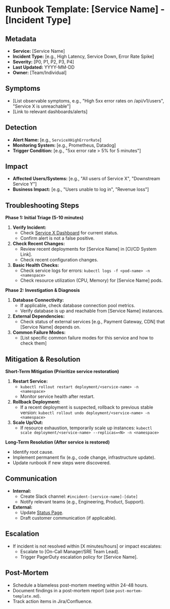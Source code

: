 # Runbook Template: [Service Name] - [Incident Type]

## Metadata
*   **Service:** [Service Name]
*   **Incident Type:** [e.g., High Latency, Service Down, Error Rate Spike]
*   **Severity:** [P0, P1, P2, P3, P4]
*   **Last Updated:** YYYY-MM-DD
*   **Owner:** [Team/Individual]

## Symptoms
*   [List observable symptoms, e.g., "High 5xx error rates on /api/v1/users", "Service X is unreachable"]
*   [Link to relevant dashboards/alerts]

## Detection
*   **Alert Name:** [e.g., `ServiceXHighErrorRate`]
*   **Monitoring System:** [e.g., Prometheus, Datadog]
*   **Trigger Condition:** [e.g., "5xx error rate > 5% for 5 minutes"]

## Impact
*   **Affected Users/Systems:** [e.g., "All users of Service X", "Downstream Service Y"]
*   **Business Impact:** [e.g., "Users unable to log in", "Revenue loss"]

## Troubleshooting Steps

**Phase 1: Initial Triage (5-10 minutes)**
1.  **Verify Incident:**
    *   Check [Service X Dashboard](link-to-dashboard) for current status.
    *   Confirm alert is not a false positive.
2.  **Check Recent Changes:**
    *   Review recent deployments for [Service Name] in [CI/CD System Link].
    *   Check recent configuration changes.
3.  **Basic Health Checks:**
    *   Check service logs for errors: `kubectl logs -f <pod-name> -n <namespace>`
    *   Check resource utilization (CPU, Memory) for [Service Name] pods.

**Phase 2: Investigation & Diagnosis**
1.  **Database Connectivity:**
    *   If applicable, check database connection pool metrics.
    *   Verify database is up and reachable from [Service Name] instances.
2.  **External Dependencies:**
    *   Check status of external services [e.g., Payment Gateway, CDN] that [Service Name] depends on.
3.  **Common Failure Modes:**
    *   [List specific common failure modes for this service and how to check them]

## Mitigation & Resolution

**Short-Term Mitigation (Prioritize service restoration)**
1.  **Restart Service:**
    *   `kubectl rollout restart deployment/<service-name> -n <namespace>`
    *   Monitor service health after restart.
2.  **Rollback Deployment:**
    *   If a recent deployment is suspected, rollback to previous stable version: `kubectl rollout undo deployment/<service-name> -n <namespace>`
3.  **Scale Up/Out:**
    *   If resource exhaustion, temporarily scale up instances: `kubectl scale deployment/<service-name> --replicas=<N> -n <namespace>`

**Long-Term Resolution (After service is restored)**
*   Identify root cause.
*   Implement permanent fix (e.g., code change, infrastructure update).
*   Update runbook if new steps were discovered.

## Communication

*   **Internal:**
    *   Create Slack channel: `#incident-[service-name]-[date]`
    *   Notify relevant teams (e.g., Engineering, Product, Support).
*   **External:**
    *   Update [Status Page](link-to-statuspage).
    *   Draft customer communication (if applicable).

## Escalation

*   If incident is not resolved within [X minutes/hours] or impact escalates:
    *   Escalate to [On-Call Manager/SRE Team Lead].
    *   Trigger PagerDuty escalation policy for [Service Name].

## Post-Mortem

*   Schedule a blameless post-mortem meeting within 24-48 hours.
*   Document findings in a post-mortem report (use `post-mortem-template.md`).
*   Track action items in Jira/Confluence.
